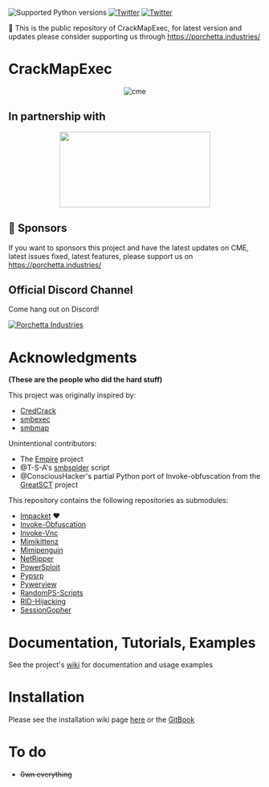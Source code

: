 ![Supported Python versions](https://img.shields.io/badge/python-3.7+-blue.svg) [![Twitter](https://img.shields.io/twitter/follow/byt3bl33d3r?label=byt3bl33d3r&style=social)](https://twitter.com/intent/follow?screen_name=byt3bl33d3r) [![Twitter](https://img.shields.io/twitter/follow/mpgn_x64?label=mpgn_x64&style=social)](https://twitter.com/intent/follow?screen_name=mpgn_x64)

:triangular_flag_on_post: This is the public repository of CrackMapExec, for latest version and updates please consider supporting us through https://porchetta.industries/

# CrackMapExec

<p align="center">
  <img src="https://cloud.githubusercontent.com/assets/5151193/17577511/d312ceb4-5f3b-11e6-8de5-8822246289fd.jpg" alt="cme"/>
</p>


## In partnership with

<p align="center"><img height=150 width=300 src="https://user-images.githubusercontent.com/5151193/99304058-1cef5700-280f-11eb-8642-1f9553808d2d.png"/></p>

## :triangular_flag_on_post: Sponsors

If you want to sponsors this project and have the latest updates on CME, latest issues fixed, latest features, please support us on https://porchetta.industries/

## Official Discord Channel

Come hang out on Discord!

[![Porchetta Industries](https://discordapp.com/api/guilds/736724457258745996/widget.png?style=banner3)](https://discord.gg/ycGXUxy)

# Acknowledgments
**(These are the people who did the hard stuff)**

This project was originally inspired by:
- [CredCrack](https://github.com/gojhonny/CredCrack)
- [smbexec](https://github.com/pentestgeek/smbexec)
- [smbmap](https://github.com/ShawnDEvans/smbmap)

Unintentional contributors:

- The [Empire](https://github.com/PowerShellEmpire/Empire) project
- @T-S-A's [smbspider](https://github.com/T-S-A/smbspider) script
- @ConsciousHacker's partial Python port of Invoke-obfuscation from the [GreatSCT](https://github.com/GreatSCT/GreatSCT) project

This repository contains the following repositories as submodules:
- [Impacket](https://github.com/CoreSecurity/impacket) ♥️
- [Invoke-Obfuscation](https://github.com/danielbohannon/Invoke-Obfuscation)
- [Invoke-Vnc](https://github.com/artkond/Invoke-Vnc)
- [Mimikittenz](https://github.com/putterpanda/mimikittenz)
- [Mimipenguin](https://github.com/huntergregal/mimipenguin)
- [NetRipper](https://github.com/NytroRST/NetRipper)
- [PowerSploit](https://github.com/PowerShellMafia/PowerSploit)
- [Pypsrp](https://github.com/jborean93/pypsrp)
- [Pywerview](https://github.com/the-useless-one/pywerview)
- [RandomPS-Scripts](https://github.com/xorrior/RandomPS-Scripts)
- [RID-Hijacking](https://github.com/r4wd3r/RID-Hijacking)
- [SessionGopher](https://github.com/fireeye/SessionGopher)

# Documentation, Tutorials, Examples
See the project's [wiki](https://github.com/byt3bl33d3r/CrackMapExec/wiki) for documentation and usage examples

# Installation
Please see the installation wiki page [here](https://github.com/byt3bl33d3r/CrackMapExec/wiki/Installation) or the [GitBook](https://mpgn.gitbook.io/crackmapexec/)

# To do
- ~~0wn everything~~
